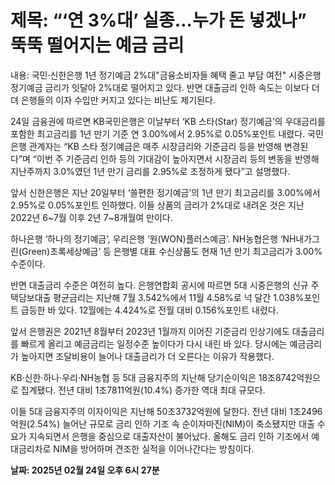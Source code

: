 # **제목: “‘연 3%대’ 실종…누가 돈 넣겠나” 뚝뚝 떨어지는 예금 금리**

  내용: 국민·신한은행 1년 정기예금 2%대"금융소비자들 혜택 줄고 부담 여전" 시중은행 정기예금 금리가 잇달아 2%대로 떨어지고 있다. 반면 대출금리 인하 속도는 이보다 더뎌 은행들의 이자 수입만 커지고 있다는 비난도 제기된다.

24일 금융권에 따르면 KB국민은행은 이날부터 ‘KB 스타(Star) 정기예금’의 우대금리를 포함한 최고금리를 1년 만기 기준 연 3.00%에서 2.95%로 0.05%포인트 내렸다. 국민은행 관계자는 “KB 스타 정기예금은 매주 시장금리와 기준금리 등을 반영해 변경된다”며 “이번 주 기준금리 인하 등의 기대감이 높아지면서 시장금리 등의 변동을 반영해 지난주까지 3.0%였던 1년 만기 금리를 2.95%로 조정하게 됐다”고 설명했다.

앞서 신한은행은 지난 20일부터 ‘쏠편한 정기예금’의 1년 만기 최고금리를 3.00%에서 2.95%로 0.05%포인트 인하했다. 이들 상품의 금리가 2%대로 내려온 것은 지난 2022년 6~7월 이후 2년 7~8개월여 만이다.

하나은행 ‘하나의 정기예금’, 우리은행 ‘원(WON)플러스예금’. NH농협은행 ‘NH내가그린(Green)초록세상예금’ 등 은행별 대표 수신상품도 현재 1년 만기 최고금리가 3.00% 수준이다.

반면 대출금리 수준은 여전히 높다. 은행연합회 공시에 따르면 5대 시중은행의 신규 주택담보대출 평균금리는 지난해 7월 3.542%에서 11월 4.58%로 넉 달간 1.038%포인트 급등한 바 있다. 12월에는 4.424%로 전월 대비 0.156%포인트 내렸다.

앞서 은행권은 2021년 8월부터 2023년 1월까지 이어진 기준금리 인상기에도 대출금리를 빠르게 올리고 예금금리는 일정수준 높이다가 다시 내린 바 있다. 당시에는 예금금리가 높아지면 조달비용이 늘어나 대출금리가 더 오른다는 이유가 작용했다.

KB·신한·하나·우리·NH농협 등 5대 금융지주의 지난해 당기순이익은 18조8742억원으로 집계됐다. 전년 대비 1조7811억원(10.4%) 증가한 역대 최대 규모다.

이들 5대 금융지주의 이자이익은 지난해 50조3732억원에 달한다. 전년 대비 1조2496억원(2.54%) 늘어난 규모로 금리 인하 기조 속 순이자마진(NIM)이 축소됐지만 대출 수요가 지속되면서 은행을 중심으로 대출자산이 불어났다. 올해도 금리 인하 기조에서 예대금리차로 NIM을 방어하며 견조한 실적을 이어나간다는 방침이다.

  **날짜: 2025년 02월 24일 오후 6시 27분**